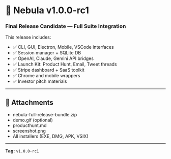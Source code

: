 # 🚀 Nebula v1.0.0-rc1

### Final Release Candidate — Full Suite Integration

This release includes:

- ✅ CLI, GUI, Electron, Mobile, VSCode interfaces
- ✅ Session manager + SQLite DB
- ✅ OpenAI, Claude, Gemini API bridges
- ✅ Launch Kit: Product Hunt, Email, Tweet threads
- ✅ Stripe dashboard + SaaS toolkit
- ✅ Chrome and mobile wrappers
- ✅ Investor pitch materials

---

## 🔖 Attachments

- nebula-full-release-bundle.zip
- demo.gif (optional)
- producthunt.md
- screenshot.png
- All installers (EXE, DMG, APK, VSIX)

---

**Tag:** `v1.0.0-rc1`